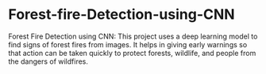 # Forest-fire-Detection-using-CNN
Forest Fire Detection using CNN: This project uses a deep learning model to find signs of forest fires from images. It helps in giving early warnings so that action can be taken quickly to protect forests, wildlife, and people from the dangers of wildfires.
